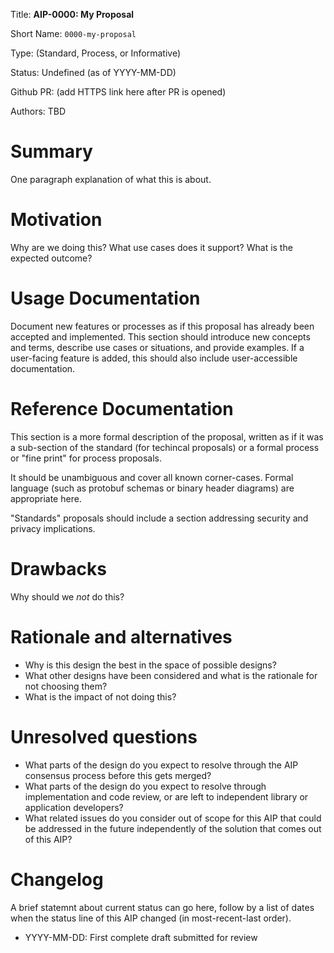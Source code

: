 
Title: **AIP-0000: My Proposal**

Short Name: `0000-my-proposal`

Type: (Standard, Process, or Informative)

Status: Undefined (as of YYYY-MM-DD)

Github PR: (add HTTPS link here after PR is opened)

Authors: TBD


# Summary
[summary]: #summary

One paragraph explanation of what this is about.


# Motivation
[motivation]: #motivation

Why are we doing this? What use cases does it support? What is the expected outcome?


# Usage Documentation
[usage-documentation]: #usage-documentation

Document new features or processes as if this proposal has already been accepted and implemented. This section should introduce new concepts and terms, describe use cases or situations, and provide examples. If a user-facing feature is added, this should also include user-accessible documentation.


# Reference Documentation
[reference-documentation]: #reference-documentation

This section is a more formal description of the proposal, written as if it was a sub-section of the standard (for techincal proposals) or a formal process or "fine print" for process proposals.

It should be unambiguous and cover all known corner-cases. Formal language (such as protobuf schemas or binary header diagrams) are appropriate here.

"Standards" proposals should include a section addressing security and privacy implications.


# Drawbacks
[drawbacks]: #drawbacks

Why should we *not* do this?


# Rationale and alternatives
[alternatives]: #alternatives

- Why is this design the best in the space of possible designs?
- What other designs have been considered and what is the rationale for not choosing them?
- What is the impact of not doing this?


# Unresolved questions
[unresolved]: #unresolved-questions

- What parts of the design do you expect to resolve through the AIP consensus process before this gets merged?
- What parts of the design do you expect to resolve through implementation and code review, or are left to independent library or application developers?
- What related issues do you consider out of scope for this AIP that could be addressed in the future independently of the solution that comes out of this AIP?


# Changelog
[changelog]: #changelog

A brief statemnt about current status can go here, follow by a list of dates
when the status line of this AIP changed (in most-recent-last order).

- YYYY-MM-DD: First complete draft submitted for review

